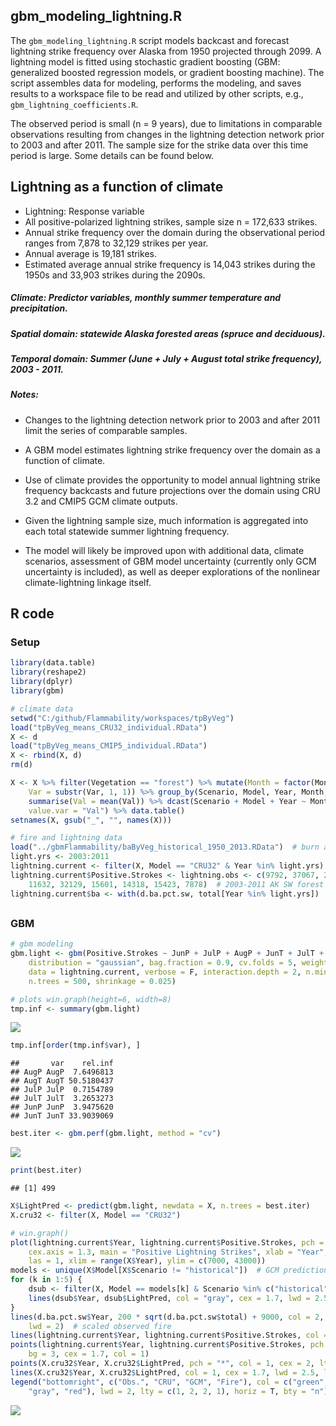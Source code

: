 


##
##
## gbm_modeling_lightning.R

The `gbm_modeling_lightning.R` script models backcast and forecast lightning strike frequency over Alaska from 1950 projected through 2099.
A lightning model is fitted using stochastic gradient boosting (GBM: generalized boosted regression models, or gradient boosting machine).
The script assembles data for modeling, performs the modeling, and saves results to a workspace file to be read and utilized by other scripts, e.g., `gbm_lightning_coefficients.R`.

The observed period is small (n = 9 years), due to limitations in comparable observations resulting from changes in the lightning detection network prior to 2003 and after 2011.
The sample size for the strike data over this time period is large. Some details can be found below.

## Lightning as a function of climate

*    Lightning: Response variable
*    All positive-polarized lightning strikes, sample size n = 172,633 strikes.
*    Annual strike frequency over the domain during the observational period ranges from 7,878 to 32,129 strikes per year.
*    Annual average is 19,181 strikes.
*    Estimated average annual strike frequency is 14,043 strikes during the 1950s and 33,903 strikes during the 2090s.

##### Climate: Predictor variables, monthly summer temperature and precipitation.

##### Spatial domain: statewide Alaska forested areas (spruce and deciduous).

##### Temporal domain: Summer (June + July + August total strike frequency), 2003 - 2011.

##### Notes:

*    Changes to the lightning detection network prior to 2003 and after 2011 limit the series of comparable samples.

*    A GBM model estimates lightning strike frequency over the domain as a function of climate.
*    Use of climate provides the opportunity to model annual lightning strike frequency backcasts and future projections over the domain using CRU 3.2 and CMIP5 GCM climate outputs.
*    Given the lightning sample size, much information is aggregated into each total statewide summer lightning frequency.
*    The model will likely be improved upon with additional data, climate scenarios, assessment of GBM model uncertainty (currently only GCM uncertainty is included), as well as deeper explorations of the nonlinear climate-lightning linkage itself.

##
##
## R code

### Setup


```r
library(data.table)
library(reshape2)
library(dplyr)
library(gbm)

# climate data
setwd("C:/github/Flammability/workspaces/tpByVeg")
load("tpByVeg_means_CRU32_individual.RData")
X <- d
load("tpByVeg_means_CMIP5_individual.RData")
X <- rbind(X, d)
rm(d)

X <- X %>% filter(Vegetation == "forest") %>% mutate(Month = factor(Month, levels = month.abb), 
    Var = substr(Var, 1, 1)) %>% group_by(Scenario, Model, Year, Month, Var) %>% 
    summarise(Val = mean(Val)) %>% dcast(Scenario + Model + Year ~ Month + Var, 
    value.var = "Val") %>% data.table()
setnames(X, gsub("_", "", names(X)))

# fire and lightning data
load("../gbmFlammability/baByVeg_historical_1950_2013.RData")  # burn area (km^2) by veg class, contains d.ba.pct.noatak and d.ba.pct.sw
light.yrs <- 2003:2011
lightning.current <- filter(X, Model == "CRU32" & Year %in% light.yrs)
lightning.current$Positive.Strokes <- lightning.obs <- c(9792, 37067, 28793, 
    11632, 32129, 15601, 14318, 15423, 7878)  # 2003-2011 AK SW forest positive strikes
lightning.current$ba <- with(d.ba.pct.sw, total[Year %in% light.yrs])
```

##
##
### GBM


```r
# gbm modeling
gbm.light <- gbm(Positive.Strokes ~ JunP + JulP + AugP + JunT + JulT + AugT, 
    distribution = "gaussian", bag.fraction = 0.9, cv.folds = 5, weights = sqrt(lightning.current$Positive.Strokes), 
    data = lightning.current, verbose = F, interaction.depth = 2, n.minobsinnode = 2, 
    n.trees = 500, shrinkage = 0.025)

# plots win.graph(height=6, width=8)
tmp.inf <- summary(gbm.light)
```

![](gbm_modeling_lightning_files/figure-html/gbm-1.png) 

```r
tmp.inf[order(tmp.inf$var), ]
```

```
##       var    rel.inf
## AugP AugP  7.6496813
## AugT AugT 50.5180437
## JulP JulP  0.7154789
## JulT JulT  3.2653273
## JunP JunP  3.9475620
## JunT JunT 33.9039069
```

```r
best.iter <- gbm.perf(gbm.light, method = "cv")
```

![](gbm_modeling_lightning_files/figure-html/gbm-2.png) 

```r
print(best.iter)
```

```
## [1] 499
```

```r
X$LightPred <- predict(gbm.light, newdata = X, n.trees = best.iter)
X.cru32 <- filter(X, Model == "CRU32")

# win.graph()
plot(lightning.current$Year, lightning.current$Positive.Strokes, pch = "", cex.lab = 1.3, 
    cex.axis = 1.3, main = "Positive Lightning Strikes", xlab = "Year", ylab = "", 
    las = 1, xlim = range(X$Year), ylim = c(7000, 43000))
models <- unique(X$Model[X$Scenario != "historical"])  # GCM predictions
for (k in 1:5) {
    dsub <- filter(X, Model == models[k] & Scenario %in% c("historical", "rcp60"))
    lines(dsub$Year, dsub$LightPred, col = "gray", cex = 1.7, lwd = 2.5, lty = 2)
}
lines(d.ba.pct.sw$Year, 200 * sqrt(d.ba.pct.sw$total) + 9000, col = 2, cex = 1.7, 
    lwd = 2)  # scaled observed fire
lines(lightning.current$Year, lightning.current$Positive.Strokes, col = 3, lwd = 2)  # observed strikes
points(lightning.current$Year, lightning.current$Positive.Strokes, pch = 21, 
    bg = 3, cex = 1.7, col = 1)
points(X.cru32$Year, X.cru32$LightPred, pch = "*", col = 1, cex = 2, lty = 2)  # CRU 3.2 predictions
lines(X.cru32$Year, X.cru32$LightPred, col = 1, cex = 1.7, lwd = 2.5, lty = 2)
legend("bottomright", c("Obs.", "CRU", "GCM", "Fire"), col = c("green", "black", 
    "gray", "red"), lwd = 2, lty = c(1, 2, 2, 1), horiz = T, bty = "n")
```

![](gbm_modeling_lightning_files/figure-html/gbm-3.png) 

